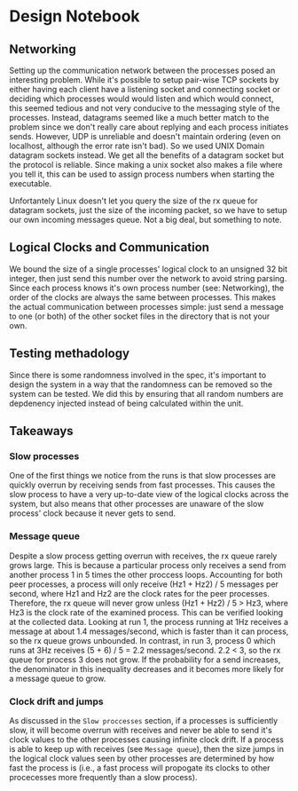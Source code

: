 # Design Notebook

## Networking

Setting up the communication network between the processes posed an interesting
problem. While it's possible to setup pair-wise TCP sockets by either having
each client have a listening socket and connecting socket or deciding which
processes would would listen and which would connect, this seemed tedious and 
not very conducive to the messaging style of the processes. Instead, datagrams
seemed like a much better match to the problem since we don't really care about
replying and each process initiates sends. However, UDP is unreliable
and doesn't maintain ordering (even on localhost, although the error rate isn't
bad). So we used UNIX Domain datagram sockets instead. We get all the benefits of
a datagram socket but the protocol is reliable. Since making a unix socket
also makes a file where you tell it, this can be used to assign process numbers
when starting the executable.

Unfortantely Linux doesn't let you query the size of the rx queue for datagram
sockets, just the size of the incoming packet, so we have to setup our own
incoming messages queue. Not a big deal, but something to note.

## Logical Clocks and Communication

We bound the size of a single processes' logical clock to an unsigned 32 bit
integer, then just send this number over the network to avoid string parsing.
Since each process knows it's own process number (see: Networking), the order
of the clocks are always the same between processes. This makes the actual
communication between processes simple: just send a message to one (or both) 
of the other socket files in the directory that is not your own.

## Testing methadology

Since there is some randomness involved in the spec, it's important to design
the system in a way that the randomness can be removed so the system can be
tested. We did this by ensuring that all random numbers are depdenency injected
instead of being calculated within the unit.

## Takeaways

### Slow processes

One of the first things we notice from the runs is that slow processes are quickly
overrun by receiving sends from fast processes. This causes the slow process to
have a very up-to-date view of the logical clocks across the system, but also
means that other processes are unaware of the slow process' clock because it
never gets to send.

### Message queue

Despite a slow process getting overrun with receives, the rx queue rarely grows
large. This is because a particular process only receives a send from another
process 1 in 5 times the other proccess loops. Accounting for both peer processes,
a process will only receive (Hz1 + Hz2) / 5 messages per second, where Hz1 and Hz2
are the clock rates for the peer processes. Therefore, the rx queue will never
grow unless (Hz1 + Hz2) / 5 > Hz3, where Hz3 is the clock rate of the examined
process. This can be verified looking at the collected data. Looking at run 1, 
the process running at 1Hz receives a message at about 1.4 messages/second, which
is faster than it can process, so the rx queue grows unbounded. In contrast,
in run 3, process 0 which runs at 3Hz receives (5 + 6) / 5 = 2.2 messages/second.
2.2 < 3, so the rx queue for process 3 does not grow. If the probability for a
send increases, the denominator in this inequality decreases and it becomes more
likely for a message queue to grow.

### Clock drift and jumps

As discussed in the `Slow proccesses` section, if a processes is sufficiently slow,
it will become overrun with receives and never be able to send it's clock values
to the other processes causing infinite clock drift. If a process is able to keep
up with receives (see `Message queue`), then the size jumps in the logical clock
values seen by other processes are determined by how fast the process is (i.e.,
a fast process will propogate its clocks to other procecesses more frequently
than a slow process).
